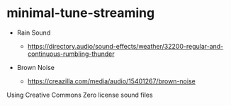 # minimal-tune-streaming

- Rain Sound
    - https://directory.audio/sound-effects/weather/32200-regular-and-continuous-rumbling-thunder

- Brown Noise
    - https://creazilla.com/media/audio/15401267/brown-noise

Using Creative Commons Zero license sound files